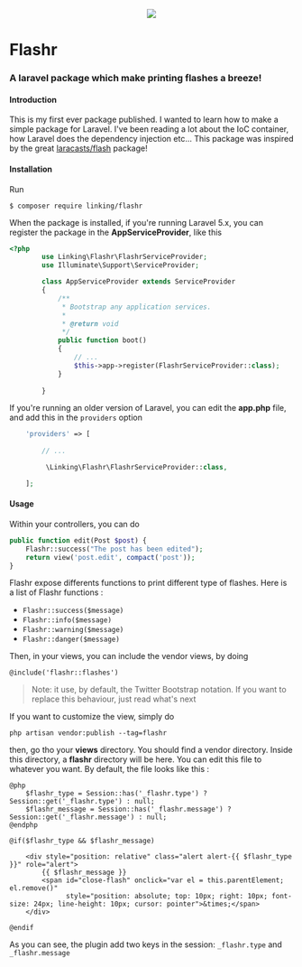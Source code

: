 <p align="center"><img src="https://lh6.googleusercontent.com/h5yIE_9SA2NbJ1D_FcB-j1eyzy04n8AmTB-TjLNGrAwEzezwDSZ3G4VpbRluRYuBcL3RPEc_KjbUSvw=w1920-h925"></p>

# Flashr
### A laravel package which make printing flashes a breeze!
#### Introduction
This is my first ever package published. I wanted to learn how to make a simple package for Laravel. I've been reading a lot about the IoC container, 
how Laravel does the dependency injection etc... This package was inspired by the great [laracasts/flash](https://github.com/laracasts/flash) package!

#### Installation
Run 
```
$ composer require linking/flashr
```

When the package is installed, if you're running Laravel 5.x, you can register the package in the **AppServiceProvider**, like this

```php
<?php
        use Linking\Flashr\FlashrServiceProvider;
        use Illuminate\Support\ServiceProvider;

        class AppServiceProvider extends ServiceProvider
        {
            /**
             * Bootstrap any application services.
             *
             * @return void
             */
            public function boot()
            {
                // ...
                $this->app->register(FlashrServiceProvider::class);
            }
         
        }

```

If you're running an older version of Laravel, you can edit the **app.php** file, and add this in the `providers` option

```php
    'providers' => [
    
        // ...

         \Linking\Flashr\FlashrServiceProvider::class,

    ];
```

#### Usage

Within your controllers, you can do

```php
public function edit(Post $post) {
    Flashr::success("The post has been edited");
    return view('post.edit', compact('post'));
}
```

Flashr expose differents functions to print different type of flashes. Here is a list of Flashr functions : 

* `Flashr::success($message)`
* `Flashr::info($message)`
* `Flashr::warning($message)`
* `Flashr::danger($message)`

Then, in your views, you can include the vendor views, by doing

```blade
@include('flashr::flashes')
```

> Note: it use, by default, the Twitter Bootstrap notation. If you want to replace this behaviour, just read what's next

If you want to customize the view, simply do

```
php artisan vendor:publish --tag=flashr
```

then, go tho your **views** directory. You should find a vendor directory. Inside this directory, a **flashr** directory will be here.
You can edit this file to whatever you want. By default, the file looks like this :

```blade
@php
    $flashr_type = Session::has('_flashr.type') ? Session::get('_flashr.type') : null;
    $flashr_message = Session::has('_flashr.message') ? Session::get('_flashr.message') : null;
@endphp

@if($flashr_type && $flashr_message)

    <div style="position: relative" class="alert alert-{{ $flashr_type }}" role="alert">
        {{ $flashr_message }}
        <span id="close-flash" onclick="var el = this.parentElement; el.remove()"
              style="position: absolute; top: 10px; right: 10px; font-size: 24px; line-height: 10px; cursor: pointer">&times;</span>
    </div>

@endif
```

As you can see, the plugin add two keys in the session: `_flashr.type` and `_flashr.message`
